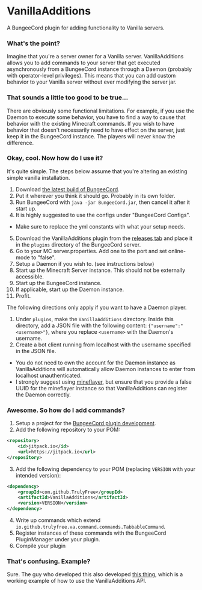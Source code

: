 # VanillaAdditions
A BungeeCord plugin for adding functionality to Vanilla servers.

### What's the point?
Imagine that you're a server owner for a Vanilla server. VanillaAdditions
allows you to add commands to your server that get executed asynchronously
from a BungeeCord instance through a Daemon (probably with operator-level
privileges). This means that you can add custom behavior to your
Vanilla server without ever modifying the server jar.

### That sounds a little too good to be true...
There are obviously some functional limitations. For example, if you
use the Daemon to execute some behavior, you have to find a way to cause 
that behavior with the existing Minecraft commands. If you wish to have
behavior that doesn't necessarily need to have effect on the server, just
keep it in the BungeeCord instance. The players will never know the 
difference.

### Okay, cool. Now how do I use it?
It's quite simple. The steps below assume that you're altering an existing
simple vanilla installation.
1. Download [the latest build of BungeeCord](https://ci.md-5.net/job/BungeeCord/lastSuccessfulBuild/artifact/bootstrap/target/BungeeCord.jar).
2. Put it wherever you think it should go. Probably in its own folder.
3. Run BungeeCord with `java -jar BungeeCord.jar`, then cancel it after it start up.
4. It is highly suggested to use the configs under "BungeeCord Configs".
  - Make sure to replace the yml constants with what your setup needs.
5. Download the VanillaAdditions plugin from the [releases tab](https://github.com/TrulyFree/VanillaAdditions/releases)
and place it in the `plugins` directory of the BungeeCord server.
6. Go to your MC server.properties. Add one to the port and set
online-mode to "false".
7. Setup a Daemon if you wish to. (see instructions below)
8. Start up the Minecraft Server instance. This should not be externally
accessible.
9. Start up the BungeeCord instance.
10. If applicable, start up the Daemon instance.
11. Profit.

The following directions only apply if you want to have a Daemon player.

1. Under `plugins`, make the `VanillaAdditions` directory. Inside this 
directory, add a JSON file with the following content: `{"username":"<username>"}`,
where you replace `<username>` with the Daemon's username.
2. Create a bot client running from localhost with the username specified in the JSON file.
  - You do not need to own the account for the Daemon instance as 
  VanillaAdditions will automatically allow Daemon instances to enter
  from localhost unauthenticated.
  - I strongly suggest using [mineflayer](https://github.com/PrismarineJS/mineflayer),
  but ensure that you provide a false UUID for the mineflayer instance so that
  VanillaAdditions can register the Daemon correctly.
  
### Awesome. So how do I add commands?
1. Setup a project for the [BungeeCord plugin development](https://www.spigotmc.org/wiki/create-your-first-bungeecord-plugin-proxy/).
2. Add the following repository to your POM:
```xml
<repository>
    <id>jitpack.io</id>
    <url>https://jitpack.io</url>
</repository>
```
3. Add the following dependency to your POM (replacing `VERSION` with your
intended version):
```xml
<dependency>
    <groupId>com.github.TrulyFree</groupId>
    <artifactId>VanillaAdditions</artifactId>
    <version>VERSION</version>
</dependency>
```
4. Write up commands which extend `io.github.trulyfree.va.command.commands.TabbableCommand`.
5. Register instances of these commands with the BungeeCord PluginManager
under your plugin.
6. Compile your plugin

### That's confusing. Example?
Sure. The guy who developed this also developed 
[this thing](https://github.com/TheIcebergMC/CommandAdditions), which is
a working example of how to use the VanillaAdditions API.